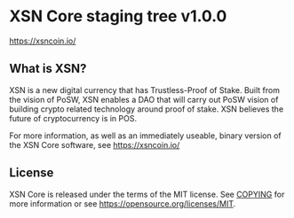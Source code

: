 XSN Core staging tree v1.0.0
===============================

https://xsncoin.io/


What is XSN?
----------------

XSN is a new digital currency that has Trustless-Proof of Stake. Built from the vision of PoSW,
XSN enables a DAO that will carry out PoSW vision of building crypto related technology around 
proof of stake. XSN believes the future of cryptocurrency is in POS.

For more information, as well as an immediately useable, binary version of
the XSN Core software, see https://xsncoin.io/


License
-------

XSN Core is released under the terms of the MIT license. See [COPYING](COPYING) for more
information or see https://opensource.org/licenses/MIT.
